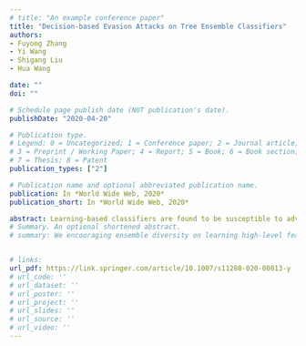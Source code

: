 ```yaml
---
# title: "An example conference paper"
title: "Decision-based Evasion Attacks on Tree Ensemble Classifiers"
authors:
- Fuyong Zhang
- Yi Wang
- Shigang Liu 
- Hua Wang

date: ""
doi: ""

# Schedule page publish date (NOT publication's date).
publishDate: "2020-04-20"

# Publication type.
# Legend: 0 = Uncategorized; 1 = Conference paper; 2 = Journal article;
# 3 = Preprint / Working Paper; 4 = Report; 5 = Book; 6 = Book section;
# 7 = Thesis; 8 = Patent
publication_types: ["2"]

# Publication name and optional abbreviated publication name.
publication: In *World Wide Web, 2020*
publication_short: In *World Wide Web, 2020*

abstract: Learning-based classifiers are found to be susceptible to adversarial examples. Recent studies suggested that ensemble classifiers tend to be more robust than single classifiers against evasion attacks. In this paper, we argue that this is not necessarily the case. In particular, we show that a discrete-valued random forest classifier can be easily evaded by adversarial inputs manipulated based only on the model decision outputs. The proposed evasion algorithm is gradient free and can be fast implemented. Our evaluation results demonstrate that random forests can be even more vulnerable than SVMs, either single or ensemble, to evasion attacks under both white-box and the more realistic black-box settings.
# Summary. An optional shortened abstract.
# summary: We encouraging ensemble diversity on learning high-level feature representations and gradient dispersion in simultaneous training of deep ensemble networks.


# links: 
url_pdf: https://link.springer.com/article/10.1007/s11280-020-00813-y
# url_code: ''
# url_dataset: ''
# url_poster: ''
# url_project: ''
# url_slides: ''
# url_source: ''
# url_video: ''
---
```

